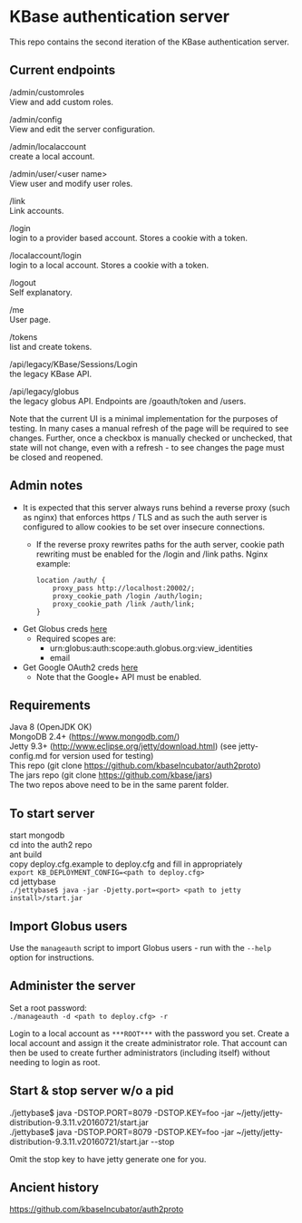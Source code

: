 KBase authentication server
===========================

This repo contains the second iteration of the KBase authentication server.

Current endpoints
-----------------

/admin/customroles  
View and add custom roles.

/admin/config  
View and edit the server configuration.

/admin/localaccount  
create a local account.

/admin/user/&lt;user name&gt;  
View user and modify user roles.

/link  
Link accounts.

/login  
login to a provider based account. Stores a cookie with a token.

/localaccount/login  
login to a local account. Stores a cookie with a token.

/logout  
Self explanatory.

/me  
User page.

/tokens  
list and create tokens.

/api/legacy/KBase/Sessions/Login  
the legacy KBase API.

/api/legacy/globus  
the legacy globus API. Endpoints are /goauth/token and /users.

Note that the current UI is a minimal implementation for the purposes of
testing. In many cases a manual refresh of the page will be required to see
changes. Further, once a checkbox is manually checked or unchecked, that state
will not change, even with a refresh - to see changes the page must be closed
and reopened.

Admin notes
-----------
* It is expected that this server always runs behind a reverse proxy (such as
  nginx) that enforces https / TLS and as such the auth server is configured to
  allow cookies to be set over insecure connections.
  * If the reverse proxy rewrites paths for the auth server, cookie path
    rewriting must be enabled for the /login and /link paths. Nginx example:

		location /auth/ {
			proxy_pass http://localhost:20002/;
			proxy_cookie_path /login /auth/login;
			proxy_cookie_path /link /auth/link;
		}

* Get Globus creds [here](https://developers.globus.org)
  * Required scopes are:
    * urn:globus:auth:scope:auth.globus.org:view_identities 
    * email
* Get Google OAuth2 creds [here](https://console.developers.google.com/apis)
  * Note that the Google+ API must be enabled.

Requirements
------------
Java 8 (OpenJDK OK)  
MongoDB 2.4+ (https://www.mongodb.com/)  
Jetty 9.3+ (http://www.eclipse.org/jetty/download.html)
    (see jetty-config.md for version used for testing)  
This repo (git clone https://github.com/kbaseIncubator/auth2proto)  
The jars repo (git clone https://github.com/kbase/jars)  
The two repos above need to be in the same parent folder.

To start server
---------------
start mongodb  
cd into the auth2 repo  
ant build  
copy deploy.cfg.example to deploy.cfg and fill in appropriately  
`export KB_DEPLOYMENT_CONFIG=<path to deploy.cfg>`  
cd jettybase  
`./jettybase$ java -jar -Djetty.port=<port> <path to jetty install>/start.jar`  

Import Globus users
------------
Use the `manageauth` script to import Globus users - run with the `--help`
option for instructions. 

Administer the server
---------------------
Set a root password:  
`./manageauth -d <path to deploy.cfg> -r`  

Login to a local account as `***ROOT***` with the password you set. Create a
local account and assign it the create administrator role. That account can
then be used to create further administrators (including itself) without
needing to login as root.

Start & stop server w/o a pid
-----------------------------
./jettybase$ java -DSTOP.PORT=8079 -DSTOP.KEY=foo -jar ~/jetty/jetty-distribution-9.3.11.v20160721/start.jar  
./jettybase$ java -DSTOP.PORT=8079 -DSTOP.KEY=foo -jar ~/jetty/jetty-distribution-9.3.11.v20160721/start.jar --stop  

Omit the stop key to have jetty generate one for you.

Ancient history
---------------

https://github.com/kbaseIncubator/auth2proto
